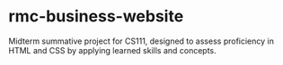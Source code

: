 # rmc-business-website

Midterm summative project for CS111, designed to assess proficiency in HTML and CSS by applying learned skills and concepts.
